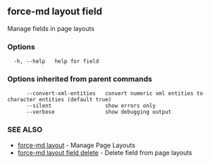 ## force-md layout field

Manage fields in page layouts

### Options

```
  -h, --help   help for field
```

### Options inherited from parent commands

```
      --convert-xml-entities   convert numeric xml entities to character entities (default true)
      --silent                 show errors only
      --verbose                show debugging output
```

### SEE ALSO

* [force-md layout](force-md_layout.md)	 - Manage Page Layouts
* [force-md layout field delete](force-md_layout_field_delete.md)	 - Delete field from page layouts

